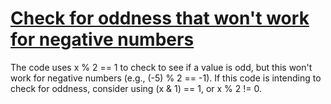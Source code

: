 # [Check for oddness that won't work for negative numbers](https://spotbugs.readthedocs.io/en/latest/bugDescriptions.html#IM_BAD_CHECK_FOR_ODD)

The code uses x % 2 == 1 to check to see if a value is odd, but this won't work
for negative numbers (e.g., (-5) % 2 == -1). If this code is intending to check
for oddness, consider using (x & 1) == 1, or x % 2 != 0.